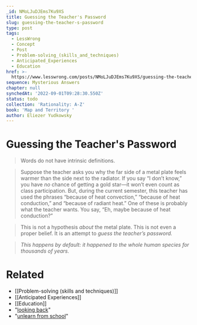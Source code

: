 ```yaml
---
_id: NMoLJuDJEms7Ku9XS
title: Guessing the Teacher's Password
slug: guessing-the-teacher-s-password
type: post
tags:
  - LessWrong
  - Concept
  - Post
  - Problem-solving_(skills_and_techniques)
  - Anticipated_Experiences
  - Education
href: >-
  https://www.lesswrong.com/posts/NMoLJuDJEms7Ku9XS/guessing-the-teacher-s-password
sequence: Mysterious Answers
chapter: null
synchedAt: '2022-09-01T09:28:30.550Z'
status: todo
collection: 'Rationality: A-Z'
book: 'Map and Territory '
author: Eliezer Yudkowsky
---
```


# Guessing the Teacher's Password
> Words do not have intrinsic definitions.

> Suppose the teacher asks you why the far side of a metal plate feels warmer than the side next to the radiator. If you say “I don’t know,” you have _no_ chance of getting a gold star—it won’t even count as class participation. But, during the current semester, this teacher has used the phrases “because of heat convection,” “because of heat conduction,” and “because of radiant heat.” One of these is probably what the teacher wants. You say, “Eh, maybe because of heat conduction?”

> This is not a hypothesis _about_ the metal plate. This is not even a proper belief. It is an attempt to _guess the teacher’s password._

> _This happens by default: it happened to the whole human species for thousands of years._

# Related

- [[Problem-solving (skills and techniques)]]
- [[Anticipated Experiences]]
- [[Education]]
- "[looking back](http://www.math.utah.edu/~pa/math/polya.html)"
- "[unlearn from school](http://lesswrong.com/lw/i2/two_more_things_to_unlearn_from_school/)"